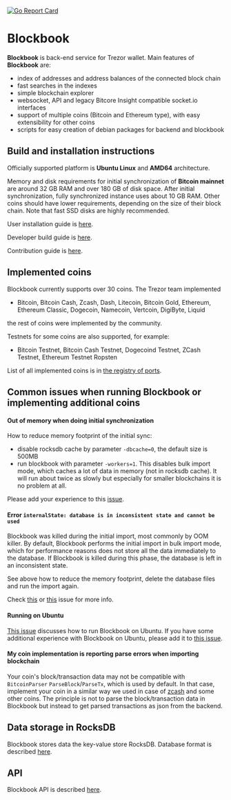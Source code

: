 [![Go Report Card](https://goreportcard.com/badge/trezor/blockbook)](https://goreportcard.com/report/trezor/blockbook)

# Blockbook

**Blockbook** is back-end service for Trezor wallet. Main features of **Blockbook** are:

- index of addresses and address balances of the connected block chain
- fast searches in the indexes
- simple blockchain explorer
- websocket, API and legacy Bitcore Insight compatible socket.io interfaces
- support of multiple coins (Bitcoin and Ethereum type), with easy extensibility for other coins
- scripts for easy creation of debian packages for backend and blockbook

## Build and installation instructions

Officially supported platform is **Ubuntu Linux** and **AMD64** architecture.

Memory and disk requirements for initial synchronization of **Bitcoin mainnet** are around 32 GB RAM and over 180 GB of disk space. After initial synchronization, fully synchronized instance uses about 10 GB RAM.
Other coins should have lower requirements, depending on the size of their block chain. Note that fast SSD disks are highly
recommended.

User installation guide is [here](https://wiki.trezor.io/User_manual:Running_a_local_instance_of_Trezor_Wallet_backend_(Blockbook)).

Developer build guide is [here](/docs/build.md).

Contribution guide is [here](CONTRIBUTING.md).

## Implemented coins

Blockbook currently supports over 30 coins. The Trezor team implemented 

- Bitcoin, Bitcoin Cash, Zcash, Dash, Litecoin, Bitcoin Gold, Ethereum, Ethereum Classic, Dogecoin, Namecoin, Vertcoin, DigiByte, Liquid

the rest of coins were implemented by the community.

Testnets for some coins are also supported, for example:
- Bitcoin Testnet, Bitcoin Cash Testnet, Dogecoind Testnet, ZCash Testnet, Ethereum Testnet Ropsten

List of all implemented coins is in [the registry of ports](/docs/ports.md).

## Common issues when running Blockbook or implementing additional coins

#### Out of memory when doing initial synchronization

How to reduce memory footprint of the initial sync: 

- disable rocksdb cache by parameter `-dbcache=0`, the default size is 500MB
- run blockbook with parameter `-workers=1`. This disables bulk import mode, which caches a lot of data in memory (not in rocksdb cache). It will run about twice as slowly but especially for smaller blockchains it is no problem at all.

Please add your experience to this [issue](https://github.com/trezor/blockbook/issues/43).

#### Error `internalState: database is in inconsistent state and cannot be used`

Blockbook was killed during the initial import, most commonly by OOM killer. By default, Blockbook performs the initial import in bulk import mode, which for performance reasons does not store all the data immediately to the database. If Blockbook is killed during this phase, the database is left in an inconsistent state. 

See above how to reduce the memory footprint, delete the database files and run the import again. 

Check [this](https://github.com/trezor/blockbook/issues/89) or [this](https://github.com/trezor/blockbook/issues/147) issue for more info.

#### Running on Ubuntu

[This issue](https://github.com/trezor/blockbook/issues/45) discusses how to run Blockbook on Ubuntu. If you have some additional experience with Blockbook on Ubuntu, please add it to [this issue](https://github.com/trezor/blockbook/issues/45).

#### My coin implementation is reporting parse errors when importing blockchain

Your coin's block/transaction data may not be compatible with `BitcoinParser` `ParseBlock`/`ParseTx`, which is used by default. In that case, implement your coin in a similar way we used in case of [zcash](https://github.com/trezor/blockbook/tree/master/bchain/coins/zec) and some other coins. The principle is not to parse the block/transaction data in Blockbook but instead to get parsed transactions as json from the backend.

## Data storage in RocksDB

Blockbook stores data the key-value store RocksDB. Database format is described [here](/docs/rocksdb.md).

## API

Blockbook API is described [here](/docs/api.md).
